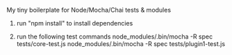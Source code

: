 My tiny boilerplate for Node/Mocha/Chai tests & modules

1. run "npm install" to install dependencies

2. run the following test commands
node_modules/.bin/mocha -R spec tests/core-test.js
node_modules/.bin/mocha -R spec tests/plugin1-test.js